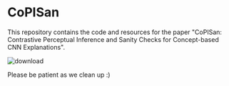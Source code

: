 # CoPISan
This repository contains the code and resources for the paper "CoPISan: Contrastive Perceptual Inference and Sanity Checks for Concept-based CNN Explanations".

![download](https://github.com/user-attachments/assets/62bac088-8e26-4646-8864-56286d927628)

Please be patient as we clean up :)
